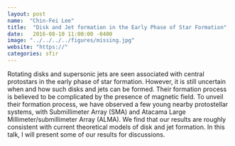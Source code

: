 ```yaml
---
layout: post
name:  "Chin-Fei Lee"
title:  "Disk and Jet formation in the Early Phase of Star Formation"
date:   2016-08-10 11:00:00 -0400
image: "../../../../figures/missing.jpg"
website: "https://"
categories: sfir
---
```


Rotating disks and supersonic jets are seen associated with central 
protostars in the early phase of star formation. However, it is still 
uncertain when and how such disks and jets can be formed. Their 
formation process is believed to be complicated by the presence of 
magnetic field. To unveil their formation process, we have observed a 
few young nearby protostellar systems, with Submillimeter Array (SMA) 
and Atacama Large Millimeter/submillimeter Array (ALMA). We find that 
our results are roughly consistent with current theoretical models of 
disk and jet formation. In this talk, I will present some of our 
results for discussions.
